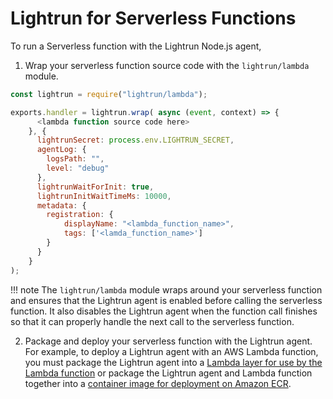 # Lightrun for Serverless Functions

To run a Serverless function with the Lightrun Node.js agent,

1. Wrap your serverless function source code with the `lightrun/lambda` module.

  ```js
  const lightrun = require("lightrun/lambda");

  exports.handler = lightrun.wrap( async (event, context) => {
        <lambda function source code here>
      }, {
        lightrunSecret: process.env.LIGHTRUN_SECRET,
        agentLog: {
          logsPath: "",
          level: "debug"
        },
        lightrunWaitForInit: true, 
        lightrunInitWaitTimeMs: 10000,
        metadata: {
          registration: {
              displayName: "<lambda_function_name>",
              tags: ['<lamda_function_name>']
          }
        }
      }
  );

  ```

  !!! note
	  The `lightrun/lambda` module wraps around your serverless function and ensures that the Lightrun agent is enabled before calling the serverless function. It also disables the Lightrun agent when the function call finishes so that it can properly handle the next call to the serverless function.

2. Package and deploy your serverless function with the Lightrun agent. For example, to deploy a Lightrun agent with an AWS Lambda function, you must package the Lightrun agent into a [Lambda layer for use by the Lambda function](/lambda/nodejs-layers/) or package the Lightrun agent and Lambda function together into a [container image for deployment on Amazon ECR](/lambda/nodejs-containers/).
